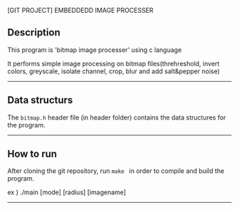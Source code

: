 [GIT PROJECT] EMBEDDEDD IMAGE PROCESSER


Description
------------------------------------------------------------

This program is 'bitmap image processer' using c language

It performs simple image processing on bitmap files(threhreshold, invert colors, 
greyscale, isolate channel, crop, blur and add salt&pepper noise)

------------------------------------------------------------


Data structurs
------------------------------------------------------------

The `bitmap.h` header file (in header folder) contains the data structures for the program.

------------------------------------------------------------


How to run
------------------------------------------------------------
After cloning the git repository, run `make ` in order to compile and build the program.

ex ) ./main [mode] [radius] [imagename]

------------------------------------------------------------


  
